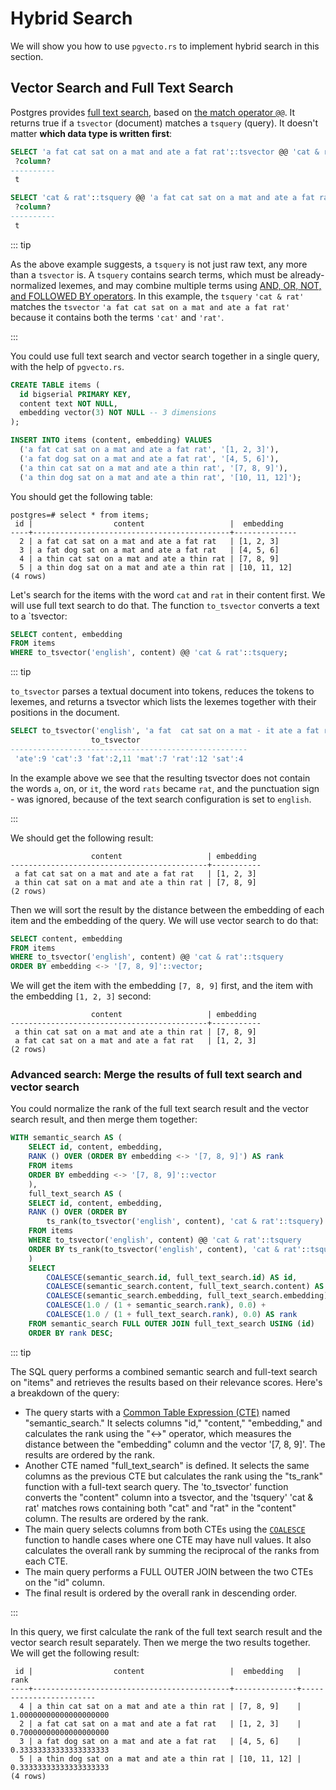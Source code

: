 # Hybrid Search

We will show you how to use `pgvecto.rs` to implement hybrid search in this section.

## Vector Search and Full Text Search

Postgres provides [full text search](https://www.postgresql.org/docs/current/textsearch-intro.html), based on [the match operator `@@`](https://www.postgresql.org/docs/current/textsearch-intro.html#TEXTSEARCH-MATCHING). It returns true if a `tsvector` (document) matches a `tsquery` (query). It doesn't matter **which data type is written first**:

```sql
SELECT 'a fat cat sat on a mat and ate a fat rat'::tsvector @@ 'cat & rat'::tsquery;
 ?column?
----------
 t

SELECT 'cat & rat'::tsquery @@ 'a fat cat sat on a mat and ate a fat rat'::tsvector;
 ?column?
----------
 t
```

::: tip

As the above example suggests, a `tsquery` is not just raw text, any more than a `tsvector` is. A `tsquery` contains search terms, which must be already-normalized lexemes, and may combine multiple terms using [AND, OR, NOT, and FOLLOWED BY operators](https://www.postgresql.org/docs/current/datatype-textsearch.html#DATATYPE-TSQUERY). In this example, the `tsquery` `'cat & rat'` matches the `tsvector` `'a fat cat sat on a mat and ate a fat rat'` because it contains both the terms `'cat'` and `'rat'`.

:::

You could use full text search and vector search together in a single query, with the help of `pgvecto.rs`.

```sql
CREATE TABLE items (
  id bigserial PRIMARY KEY,
  content text NOT NULL,
  embedding vector(3) NOT NULL -- 3 dimensions
);

INSERT INTO items (content, embedding) VALUES
  ('a fat cat sat on a mat and ate a fat rat', '[1, 2, 3]'),
  ('a fat dog sat on a mat and ate a fat rat', '[4, 5, 6]'),
  ('a thin cat sat on a mat and ate a thin rat', '[7, 8, 9]'),
  ('a thin dog sat on a mat and ate a thin rat', '[10, 11, 12]');
```

You should get the following table:

```
postgres=# select * from items;
 id |                  content                   |  embedding   
----+--------------------------------------------+--------------
  2 | a fat cat sat on a mat and ate a fat rat   | [1, 2, 3]
  3 | a fat dog sat on a mat and ate a fat rat   | [4, 5, 6]
  4 | a thin cat sat on a mat and ate a thin rat | [7, 8, 9]
  5 | a thin dog sat on a mat and ate a thin rat | [10, 11, 12]
(4 rows)
```

Let's search for the items with the word `cat` and `rat` in their content first. We will use full text search to do that. The function `to_tsvector` converts a text to a `tsvector:

```sql
SELECT content, embedding
FROM items
WHERE to_tsvector('english', content) @@ 'cat & rat'::tsquery;
```

::: tip

`to_tsvector` parses a textual document into tokens, reduces the tokens to lexemes, and returns a tsvector which lists the lexemes together with their positions in the document.

```sql
SELECT to_tsvector('english', 'a fat  cat sat on a mat - it ate a fat rats');
                  to_tsvector
-----------------------------------------------------
 'ate':9 'cat':3 'fat':2,11 'mat':7 'rat':12 'sat':4
```

In the example above we see that the resulting tsvector does not contain the words `a`, on, or `it`, the word `rats` became `rat`, and the punctuation sign - was ignored, because of the text search configuration is set to `english`.

:::

We should get the following result:

```
                  content                   | embedding 
--------------------------------------------+-----------
 a fat cat sat on a mat and ate a fat rat   | [1, 2, 3]
 a thin cat sat on a mat and ate a thin rat | [7, 8, 9]
(2 rows)
```

Then we will sort the result by the distance between the embedding of each item and the embedding of the query. We will use vector search to do that:

```sql
SELECT content, embedding
FROM items
WHERE to_tsvector('english', content) @@ 'cat & rat'::tsquery
ORDER BY embedding <-> '[7, 8, 9]'::vector;
```

We will get the item with the embedding `[7, 8, 9]` first, and the item with the embedding `[1, 2, 3]` second:

```
                  content                   | embedding 
--------------------------------------------+-----------
 a thin cat sat on a mat and ate a thin rat | [7, 8, 9]
 a fat cat sat on a mat and ate a fat rat   | [1, 2, 3]
(2 rows)
```

### Advanced search: Merge the results of full text search and vector search

You could normalize the rank of the full text search result and the vector search result, and then merge them together:

```sql
WITH semantic_search AS (
    SELECT id, content, embedding, 
    RANK () OVER (ORDER BY embedding <-> '[7, 8, 9]') AS rank
    FROM items
    ORDER BY embedding <-> '[7, 8, 9]'::vector
    ), 
    full_text_search AS (
    SELECT id, content, embedding, 
    RANK () OVER (ORDER BY 
        ts_rank(to_tsvector('english', content), 'cat & rat'::tsquery) DESC) AS rank
    FROM items
    WHERE to_tsvector('english', content) @@ 'cat & rat'::tsquery
    ORDER BY ts_rank(to_tsvector('english', content), 'cat & rat'::tsquery) DESC
    )
    SELECT 
        COALESCE(semantic_search.id, full_text_search.id) AS id,
        COALESCE(semantic_search.content, full_text_search.content) AS content,
        COALESCE(semantic_search.embedding, full_text_search.embedding) AS embedding,
        COALESCE(1.0 / (1 + semantic_search.rank), 0.0) + 
        COALESCE(1.0 / (1 + full_text_search.rank), 0.0) AS rank
    FROM semantic_search FULL OUTER JOIN full_text_search USING (id)
    ORDER BY rank DESC;
```

::: tip

The SQL query performs a combined semantic search and full-text search on "items" and retrieves the results based on their relevance scores. Here's a breakdown of the query:

- The query starts with a [Common Table Expression (CTE)](https://www.postgresql.org/docs/current/queries-with.html) named "semantic_search." It selects columns "id," "content," "embedding," and calculates the rank using the "<->" operator, which measures the distance between the "embedding" column and the vector '[7, 8, 9]'. The results are ordered by the rank.
- Another CTE named "full_text_search" is defined. It selects the same columns as the previous CTE but calculates the rank using the "ts_rank" function with a full-text search query. The 'to_tsvector' function converts the "content" column into a tsvector, and the 'tsquery' 'cat & rat' matches rows containing both "cat" and "rat" in the "content" column. The results are ordered by the rank.
- The main query selects columns from both CTEs using the [`COALESCE`](https://www.postgresql.org/docs/current/functions-conditional.html#FUNCTIONS-COALESCE-NVL-IFNULL) function to handle cases where one CTE may have null values. It also calculates the overall rank by summing the reciprocal of the ranks from each CTE.
- The main query performs a FULL OUTER JOIN between the two CTEs on the "id" column.
- The final result is ordered by the overall rank in descending order.

:::

In this query, we first calculate the rank of the full text search result and the vector search result separately. Then we merge the two results together. We will get the following result:

```
 id |                  content                   |  embedding   |          rank          
----+--------------------------------------------+--------------+------------------------
  4 | a thin cat sat on a mat and ate a thin rat | [7, 8, 9]    | 1.00000000000000000000
  2 | a fat cat sat on a mat and ate a fat rat   | [1, 2, 3]    | 0.70000000000000000000
  3 | a fat dog sat on a mat and ate a fat rat   | [4, 5, 6]    | 0.33333333333333333333
  5 | a thin dog sat on a mat and ate a thin rat | [10, 11, 12] | 0.33333333333333333333
(4 rows)
```

